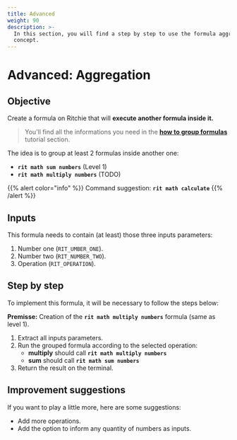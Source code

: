 ```yaml
---
title: Advanced
weight: 90
description: >-
  In this section, you will find a step by step to use the formula aggregation
  concept.
---
```


# Advanced: Aggregation

## Objective

Create a formula on Ritchie that will **execute another formula inside it.**

> You'll find all the informations you need in the [**how to group formulas**](/formulas/group-formulas/) tutorial section.

The idea is to group at least 2 formulas inside another one:

* **`rit math sum numbers`** \(Level 1\)
* **`rit math multiply numbers`** \(TODO\)

{{% alert color="info" %}}
Command suggestion: **`rit math calculate`**
{{% /alert %}}

## Inputs

This formula needs to contain \(at least\) those three inputs parameters:

1. Number one \(`RIT_UMBER_ONE`\).
2. Number two \(`RIT_NUMBER_TWO`\).
3. Operation \(`RIT_OPERATION`\).

## Step by step

To implement this formula, it will be necessary to follow the steps below:

**Premisse:** Creation of the **`rit math multiply numbers`** formula \(same as level 1\).

1. Extract all inputs parameters.
2. Run the grouped formula according to the selected operation:
   * **multiply** should call **`rit math multiply numbers`**
   * **sum** should call **`rit math sum numbers`**
3. Return the result on the terminal.

## Improvement suggestions

 If you want to play a little more, here are some suggestions:

* Add more operations.
* Add the option to inform any quantity of numbers as inputs.
